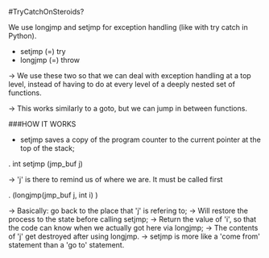 #TryCatchOnSteroids?

We use longjmp and setjmp for exception handling (like with try catch in Python).

- setjmp (=) try
- longjmp (=) throw

-> We use these two so that we can deal with exception handling at a top level, instead of having to do at every level of a deeply nested set of functions.

-> This works similarly to a goto, but we can jump in between functions.

###HOW IT WORKS

- setjmp saves a copy of the program counter to the current pointer at the top of the stack;

. int setjmp (jmp_buf j)

-> 'j' is there to remind us of where we are. It must be called first

. (longjmp(jmp_buf j, int i) )

-> Basically: go back to the place that 'j' is refering to;
-> Will restore the process to the state before calling setjmp;
-> Return the value of 'i', so that the code can know when we actually got here via longjmp;
-> The contents of 'j' get destroyed after using longjmp.
-> setjmp is more like a 'come from' statement than a 'go to' statement.
